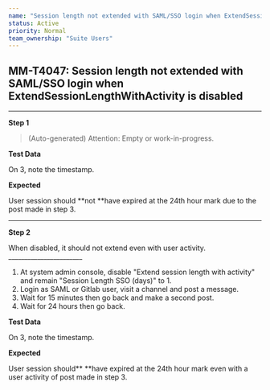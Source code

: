 ```yaml
---
name: "Session length not extended with SAML/SSO login when ExtendSessionLengthWithActivity is disabled"
status: Active
priority: Normal
team_ownership: "Suite Users"
---
```


## MM-T4047: Session length not extended with SAML/SSO login when ExtendSessionLengthWithActivity is disabled

---

**Step 1**

> (Auto-generated) Attention: Empty or work-in-progress.

**Test Data**

On 3, note the timestamp.

**Expected**

User session should **not **have expired at the 24th hour mark due to the post made in step 3.

---

**Step 2**

When disabled, it should not extend even with user activity.\
\_\_\_\_\_\_\_\_\_\_\_\_\_\_\_\_\_\_\_\_\_\_\_

1. At system admin console, disable "Extend session length with activity" and remain "Session Length SSO (days)" to 1.
2. Login as SAML or Gitlab user, visit a channel and post a message.
3. Wait for 15 minutes then go back and make a second post.
4. Wait for 24 hours then go back.

**Test Data**

On 3, note the timestamp.

**Expected**

User session should** **have expired at the 24th hour mark even with a user activity of post made in step 3.
